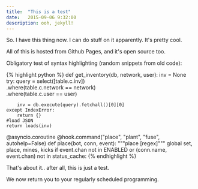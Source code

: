 ```yaml
---
title:  "This is a test"
date:   2015-09-06 9:32:00
description: ooh, jekyll!
---
```


So. I have this thing now. I can do stuff on it apparently. It's pretty cool.

All of this is hosted from Github Pages, and it's open source too.

Obligatory test of syntax highlighting (random snippets from old code):

{% highlight python %}
def get_inventory(db, network, user):
    inv = None
    try:
        query = select([table.c.inv]) \
            .where(table.c.network == network) \
            .where(table.c.user == user)
            
        inv = db.execute(query).fetchall()[0][0]
    except IndexError:
        return {}
    #load JSON
    return loads(inv)
  
@asyncio.coroutine
@hook.command("place", "plant", "fuse", autohelp=False)
def place(bot, conn, event):
    """place <item> [regex]"""
    global set, place, mines, kicks
  	if event.chan not in ENABLED or (conn.name, event.chan) not in status_cache:
{% endhighlight %}

That's about it.. after all, this is just a test.

We now return you to your regularly scheduled programming.
